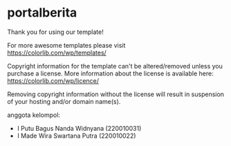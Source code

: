 # portalberita

Thank you for using our template!

For more awesome templates please visit https://colorlib.com/wp/templates/

Copyright information for the template can't be altered/removed unless you purchase a license.
More information about the license is available here: https://colorlib.com/wp/licence/

Removing copyright information without the license will result in suspension of your hosting and/or domain name(s).

anggota kelompol: 
 - I Putu Bagus Nanda Widnyana (220010031) 
 - I Made Wira Swartana Putra
 (220010022)